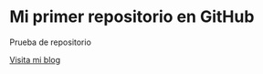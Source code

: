 # Mi primer repositorio en GitHub
Prueba de repositorio

[Visita mi blog](https://www.google.com/intl/es-419/gmail/about/)
